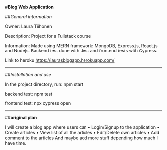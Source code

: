 #**Blog Web Application**

##*General information*

Owner: Laura Tiihonen

Description: Project for a Fullstack course

Information: Made using MERN framework: MongoDB, Express.js, React.js and Nodejs. Backend test done with Jest and frontend tests with Cypress.

Link to heroku https://laurasblogapp.herokuapp.com/

----

##*Installation and use*

In the project directory, run:
npm start

backend test:
npm test

frontend test:
npx cypress open

-----

##**original plan**

I will create a blog app where users can
• Login/Signup to the application
• Create articles
• View list of all the articles
• Edit/Delete own articles
• Add comment to the articles
And maybe add more stuff depending how much I have time.

